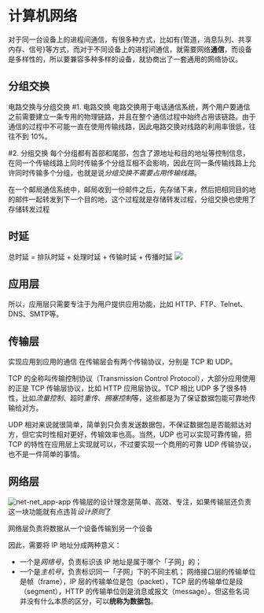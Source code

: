 # 计算机网络
对于同一台设备上的进程间通信，有很多种方式，比如有{管道，消息队列、共享内存、信号}等方式，而对于不同设备上的进程间通信，就需要网络**通信**，而设备是多样性的，所以要兼容多种多样的设备，就协商出了一套通用的网络协议。
## 分组交换
电路交换与分组交换
#1. 电路交换
电路交换用于电话通信系统，两个用户要通信之前需要建立一条专用的物理链路，并且在整个通信过程中始终占用该链路。由于通信的过程中不可能一直在使用传输线路，因此电路交换对线路的利用率很低，往往不到 10%。

#2. 分组交换
每个分组都有首部和尾部，包含了源地址和目的地址等控制信息，在同一个传输线路上同时传输多个分组互相不会影响，因此在同一条传输线路上允许同时传输多个分组，也就是说*分组交换不需要占用传输线路*。

在一个邮局通信系统中，邮局收到一份邮件之后，先存储下来，然后把相同目的地的邮件一起转发到下一个目的地，这个过程就是存储转发过程，分组交换也使用了存储转发过程
## 时延
总时延 = 排队时延 + 处理时延 + 传输时延 + 传播时延
![](https://cs-notes-1256109796.cos.ap-guangzhou.myqcloud.com/4b2ae78c-e254-44df-9e37-578e2f2bef52.jpg)
## 应用层

所以，应用层只需要专注于为用户提供应用功能，比如 HTTP、FTP、Telnet、DNS、SMTP等。
## 传输层
实现应用到应用的通信
在传输层会有两个传输协议，分别是 TCP 和 UDP。

TCP 的全称叫传输控制协议（Transmission Control Protocol），大部分应用使用的正是 TCP 传输层协议，比如 HTTP 应用层协议。TCP 相比 UDP 多了很多特性，比如*流量控制*、超时*重传*、*拥塞控制*等，这些都是为了保证数据包能可靠地传输给对方。

UDP 相对来说就很简单，简单到只负责发送数据包，不保证数据包是否能抵达对方，但它实时性相对更好，传输效率也高。当然，UDP 也可以实现可靠传输，把 TCP 的特性在应用层上实现就可以，不过要实现一个商用的可靠 UDP 传输协议，也不是一件简单的事情。

## 网络层
![net-net_app-app](https://cdn.xiaolincoding.com/gh/xiaolincoder/ImageHost4@main/%E7%BD%91%E7%BB%9C/https/%E7%BD%91%E7%BB%9C%E5%B1%82.png)
传输层的设计理念是简单、高效、专注，如果传输层还负责这一块功能就有点违背*设计原则*了

网络层负责将数据从一个设备传输到另一个设备

因此，需要将 IP 地址分成两种意义：
- 一个是*网络号*，负责标识该 IP 地址是属于哪个「子网」的；
- 一个是*主机号*，负责标识同一「子网」下的不同主机；
网络接口层的传输单位是帧（frame），IP 层的传输单位是包（packet），TCP 层的传输单位是段（segment），HTTP 的传输单位则是消息或报文（message）。但这些名词并没有什么本质的区分，可以**统称为数据包**。

